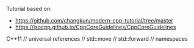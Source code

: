 Tutorial based on:
- https://github.com/changkun/modern-cpp-tutorial/tree/master
- https://isocpp.github.io/CppCoreGuidelines/CppCoreGuidelines

C++11
// universal references
// std::move
// std::forward
// namespaces